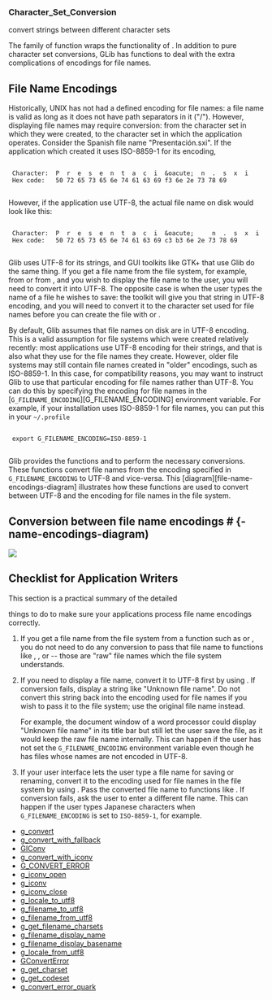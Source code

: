 ### Character_Set_Conversion

convert strings between different character sets

 The [](g_convert) family of function wraps the functionality of [](iconv).
 In addition to pure character set conversions, GLib has functions to
 deal with the extra complications of encodings for file names.

 ## File Name Encodings

 Historically, UNIX has not had a defined encoding for file names:
 a file name is valid as long as it does not have path separators
 in it ("/"). However, displaying file names may require conversion:
 from the character set in which they were created, to the character
 set in which the application operates. Consider the Spanish file name
 "Presentaci&oacute;n.sxi". If the application which created it uses
 ISO-8859-1 for its encoding,
 
```

 Character:  P  r  e  s  e  n  t  a  c  i  &oacute;  n  .  s  x  i
 Hex code:   50 72 65 73 65 6e 74 61 63 69 f3 6e 2e 73 78 69
 
```

 However, if the application use UTF-8, the actual file name on
 disk would look like this:
 
```

 Character:  P  r  e  s  e  n  t  a  c  i  &oacute;     n  .  s  x  i
 Hex code:   50 72 65 73 65 6e 74 61 63 69 c3 b3 6e 2e 73 78 69
 
```

 Glib uses UTF-8 for its strings, and GUI toolkits like GTK+ that use
 Glib do the same thing. If you get a file name from the file system,
 for example, from [](readdir) or from [](g_dir_read_name), and you wish
 to display the file name to the user, you  will need to convert it
 into UTF-8. The opposite case is when the user types the name of a
 file he wishes to save: the toolkit will give you that string in
 UTF-8 encoding, and you will need to convert it to the character
 set used for file names before you can create the file with [](open)
 or [](fopen).

 By default, Glib assumes that file names on disk are in UTF-8
 encoding. This is a valid assumption for file systems which
 were created relatively recently: most applications use UTF-8
 encoding for their strings, and that is also what they use for
 the file names they create. However, older file systems may
 still contain file names created in "older" encodings, such as
 ISO-8859-1. In this case, for compatibility reasons, you may want
 to instruct Glib to use that particular encoding for file names
 rather than UTF-8. You can do this by specifying the encoding for
 file names in the [`G_FILENAME_ENCODING`][G_FILENAME_ENCODING]
 environment variable. For example, if your installation uses
 ISO-8859-1 for file names, you can put this in your `~/.profile`
 
```

 export G_FILENAME_ENCODING=ISO-8859-1
 
```

 Glib provides the functions [](g_filename_to_utf8) and
 [](g_filename_from_utf8) to perform the necessary conversions.
 These functions convert file names from the encoding specified
 in `G_FILENAME_ENCODING` to UTF-8 and vice-versa. This
 [diagram][file-name-encodings-diagram] illustrates how
 these functions are used to convert between UTF-8 and the
 encoding for file names in the file system.

 ## Conversion between file name encodings # {[](file)-name-encodings-diagram)

 ![](file-name-encodings.png)

 ## Checklist for Application Writers

 This section is a practical summary of the detailed
 
 things to do to make sure your applications process file
 name encodings correctly.
 
 1. If you get a file name from the file system from a function
    such as [](readdir) or [](gtk_file_chooser_get_filename), you do
    not need to do any conversion to pass that file name to
    functions like [](open), [](rename), or [](fopen) -- those are "raw"
    file names which the file system understands.

 2. If you need to display a file name, convert it to UTF-8 first
    by using [](g_filename_to_utf8). If conversion fails, display a
    string like "Unknown file name". Do not convert this string back
    into the encoding used for file names if you wish to pass it to
    the file system; use the original file name instead.

    For example, the document window of a word processor could display
    "Unknown file name" in its title bar but still let the user save
    the file, as it would keep the raw file name internally. This
    can happen if the user has not set the `G_FILENAME_ENCODING`
    environment variable even though he has files whose names are
    not encoded in UTF-8.

 3. If your user interface lets the user type a file name for saving
    or renaming, convert it to the encoding used for file names in
    the file system by using [](g_filename_from_utf8). Pass the converted
    file name to functions like [](fopen). If conversion fails, ask the
    user to enter a different file name. This can happen if the user
    types Japanese characters when `G_FILENAME_ENCODING` is set to
    `ISO-8859-1`, for example.

* [g_convert]()
* [g_convert_with_fallback]()
* [GIConv]()
* [g_convert_with_iconv]()
* [G_CONVERT_ERROR]()
* [g_iconv_open]()
* [g_iconv]()
* [g_iconv_close]()
* [g_locale_to_utf8]()
* [g_filename_to_utf8]()
* [g_filename_from_utf8]()
* [g_get_filename_charsets]()
* [g_filename_display_name]()
* [g_filename_display_basename]()
* [g_locale_from_utf8]()
* [GConvertError]()
* [g_get_charset]()
* [g_get_codeset]()
* [g_convert_error_quark]()
